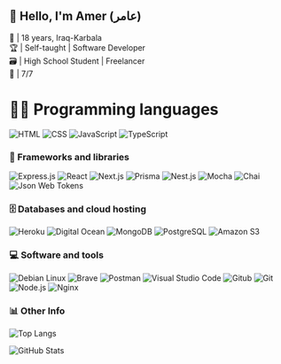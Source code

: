 ## 💨 Hello, I'm Amer (عامر)
💭 | 18 years, Iraq-Karbala<br />
🏆 | Self-taught | Software Developer<br />
🗃️ | High School Student | Freelancer<br />
🎂 | 7/7

# 👨‍💻 Programming languages

<p>
    <a>
    <img alt="HTML" src="https://img.shields.io/badge/HTML-E34F26.svg?logo=html5&logoColor=white&style=for-the-badge">
    </a>
    <a>
    <img alt="CSS" src="https://img.shields.io/badge/CSS-1572B6.svg?logo=css3&logoColor=white&style=for-the-badge">
    </a>
    <a>
    <img alt="JavaScript" src="https://img.shields.io/badge/JavaScript-F7DF1E.svg?logo=javascript&logoColor=black&style=for-the-badge">
    </a>
    <a>
    <img alt="TypeScript" src="https://img.shields.io/badge/TypeScript-007ACC.svg?logo=typescript&logoColor=white&style=for-the-badge">
    </a>
</p>

### 🧰 Frameworks and libraries

<p>
    <a>
    <img alt="Express.js" src="https://img.shields.io/badge/Express.js-404d59.svg?logo=express&logoColor=white&style=for-the-badge">
    </a>
    <a>
    <img alt="React" src="https://img.shields.io/badge/React-20232a.svg?logo=react&logoColor=%2361DAFB&style=for-the-badge">
    </a>
    <a>
    <img alt="Next.js" src="https://img.shields.io/badge/next.js-000000.svg?logo=next.js&style=for-the-badge">
    </a>
    <a>
    <img alt="Prisma" src="https://img.shields.io/badge/Prisma-16A394?style=for-the-badge&logo=prisma&logoColor=white">
    </a>
    <img alt="Nest.js" src="https://img.shields.io/badge/nestjs-E0234E?style=for-the-badge&logo=nestjs&logoColor=white" />
    </a>
    <a>
    <img alt="Mocha" src="https://img.shields.io/badge/mocha-8D6748?style=for-the-badge&logo=mocha&logoColor=white" />
    </a>
    <a>
    <img alt="Chai" src="https://img.shields.io/badge/chai-A30701?style=for-the-badge&logo=chai&logoColor=white" />
    </a>
    <a>
    <img alt="Json Web Tokens" src="https://img.shields.io/badge/jwt-000000?style=for-the-badge&logo=jsonwebtokens&logoColor=white" />
    </a>
</p>

### 🗄️ Databases and cloud hosting

<p>
    <a>
    <img alt="Heroku" src="https://img.shields.io/badge/Heroku-430098.svg?logo=heroku&logoColor=white&style=for-the-badge">
    </a>
    <a>
    <img alt="Digital Ocean" src="https://img.shields.io/badge/-Digital%20Ocean-blue?style=for-the-badge&logo=digitalocean&logoColor=white">
    </a>
    <a>
    <img alt="MongoDB" src="https://img.shields.io/badge/MongoDB-4ea94b.svg?logo=mongodb&logoColor=white&style=for-the-badge">
    </a>
    <a>
    <img alt="PostgreSQL" src="https://img.shields.io/badge/-PostgreSQL-336791?style=for-the-badge&logo=postgresql&logoColor=white" >
    </a>
    <a>
    <img alt="Amazon S3" src="https://img.shields.io/badge/AWS&nbsp;S3-FF9900?style=for-the-badge&logo=amazons3&logoColor=white" />
    </a>
</p>

### 💻 Software and tools

<p>
    <a>
    <img alt="Debian Linux" src="https://img.shields.io/badge/debian-A81D33.svg?logo=debian&logoColor=white&style=for-the-badge"/>
    </a>
    <a>
    <img alt="Brave" src="https://img.shields.io/badge/-Brave-FB542B?logo=brave&logoColor=white&style=for-the-badge">
    </a>
    <a>
    <img alt="Postman" src="https://img.shields.io/badge/Postman-FF6C37?logo=postman&logoColor=white&style=for-the-badge">
    </a>
    <a>
    <img alt="Visual Studio Code" src="https://img.shields.io/badge/Visual%20Studio%20Code-0078d7.svg?logo=visual-studio-code&logoColor=white&style=for-the-badge">
    </a>
    <a>
    <img alt="Gitub" src="https://img.shields.io/badge/github%20-%23121011.svg?&style=for-the-badge&logo=github&logoColor=white"/>
    </a>
    <a>
    <img alt="Git" src="https://img.shields.io/badge/git%20-%23F05033.svg?&style=for-the-badge&logo=git&logoColor=white"/>
    </a>
    <a>
    <img alt="Node.js" src="https://img.shields.io/badge/Node.js-43853D.svg?logo=node.js&logoColor=white&style=for-the-badge">
    </a>
    <a>
    <img alt="Nginx" src="https://img.shields.io/badge/nginx-009639?style=for-the-badge&logo=nginx&logoColor=white" />
    </a>
</p>

### 📊 Other Info

![Top Langs](https://github-readme-stats.vercel.app/api/top-langs/?username=Ameriq8&theme=dark&layout=compact)

![GitHub Stats](https://github-readme-stats.vercel.app/api?username=Ameriq8&show_icons=true&theme=dark)
